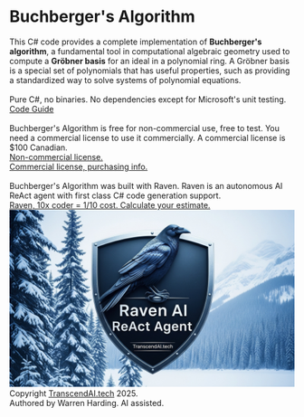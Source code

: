 # Buchberger's Algorithm
This C\# code provides a complete implementation of **Buchberger's algorithm**, a fundamental tool in computational algebraic geometry used to compute a **Gröbner basis** for an ideal in a polynomial ring. A Gröbner basis is a special set of polynomials that has useful properties, such as providing a standardized way to solve systems of polynomial equations.</br>
</br>
Pure C#, no binaries. No dependencies except for Microsoft's unit testing.
</br>
[Code Guide](CodeGuide.md)</br>
</br>
Buchberger's Algorithm is free for non-commercial use, free to test. You need a commercial license to use it commercially. A commercial license is $100 Canadian.</br>
[Non-commercial license.](License.txt)</br>
[Commercial license, purchasing info.](https://transcendai.tech/paylanding.html)</br>
</br>
Buchberger's Algorithm was built with Raven. Raven is an autonomous AI ReAct agent with first class C# code generation support.</br>
[Raven, 10x coder = 1/10 cost. Calculate your estimate.](https://transcendai.tech)</br>
![AI Image](RavenTextA.jpg)
</br>
Copyright [TranscendAI.tech](https://TranscendAI.tech) 2025.<br>
Authored by Warren Harding. AI assisted.</br>
